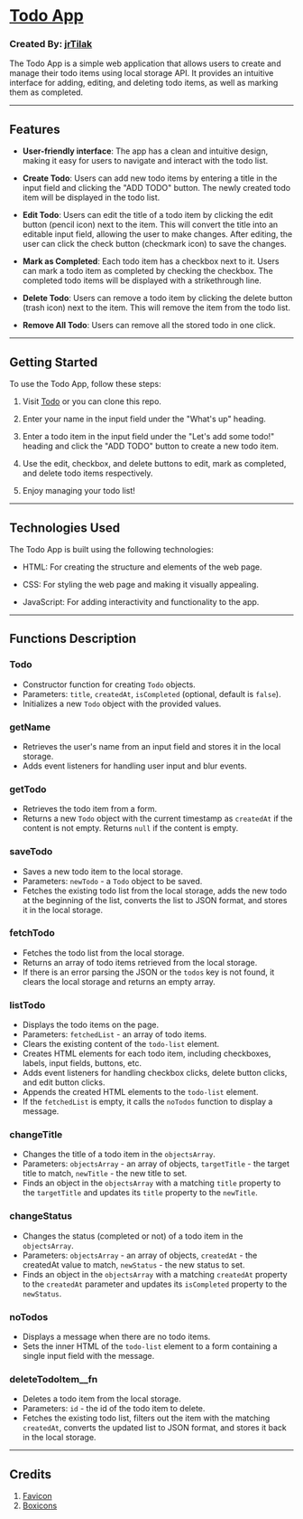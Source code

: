 # [Todo App](https://todo-jrtilak.netlify.app/)
### Created By: [jrTilak](https://github.com/jrTilak)
The Todo App is a simple web application that allows users to create and manage their todo items using local storage API. It provides an intuitive interface for adding, editing, and deleting todo items, as well as marking them as completed.

----
## Features

- **User-friendly interface**: The app has a clean and intuitive design, making it easy for users to navigate and interact with the todo list.

- **Create Todo**: Users can add new todo items by entering a title in the input field and clicking the "ADD TODO" button. The newly created todo item will be displayed in the todo list.

- **Edit Todo**: Users can edit the title of a todo item by clicking the edit button (pencil icon) next to the item. This will convert the title into an editable input field, allowing the user to make changes. After editing, the user can click the check button (checkmark icon) to save the changes.

- **Mark as Completed**: Each todo item has a checkbox next to it. Users can mark a todo item as completed by checking the checkbox. The completed todo items will be displayed with a strikethrough line.

- **Delete Todo**: Users can remove a todo item by clicking the delete button (trash icon) next to the item. This will remove the item from the todo list.
- **Remove All Todo**: Users can remove all the stored todo in one click.

---
## Getting Started

To use the Todo App, follow these steps:

1. Visit [Todo](https://todo-jrtilak.netlify.app/) or you can clone this repo.

3. Enter your name in the input field under the "What's up" heading.

4. Enter a todo item in the input field under the "Let's add some todo!" heading and click the "ADD TODO" button to create a new todo item.

5. Use the edit, checkbox, and delete buttons to edit, mark as completed, and delete todo items respectively.

6. Enjoy managing your todo list!

---
## Technologies Used

The Todo App is built using the following technologies:

- HTML: For creating the structure and elements of the web page.

- CSS: For styling the web page and making it visually appealing.

- JavaScript: For adding interactivity and functionality to the app.

---
## Functions Description

### Todo
- Constructor function for creating `Todo` objects.
- Parameters: `title`, `createdAt`, `isCompleted` (optional, default is `false`).
- Initializes a new `Todo` object with the provided values.

### getName
- Retrieves the user's name from an input field and stores it in the local storage.
- Adds event listeners for handling user input and blur events.

### getTodo
- Retrieves the todo item from a form.
- Returns a new `Todo` object with the current timestamp as `createdAt` if the content is not empty. Returns `null` if the content is empty.

### saveTodo
- Saves a new todo item to the local storage.
- Parameters: `newTodo` - a `Todo` object to be saved.
- Fetches the existing todo list from the local storage, adds the new todo at the beginning of the list, converts the list to JSON format, and stores it in the local storage.

### fetchTodo
- Fetches the todo list from the local storage.
- Returns an array of todo items retrieved from the local storage.
- If there is an error parsing the JSON or the `todos` key is not found, it clears the local storage and returns an empty array.

### listTodo
- Displays the todo items on the page.
- Parameters: `fetchedList` - an array of todo items.
- Clears the existing content of the `todo-list` element.
- Creates HTML elements for each todo item, including checkboxes, labels, input fields, buttons, etc.
- Adds event listeners for handling checkbox clicks, delete button clicks, and edit button clicks.
- Appends the created HTML elements to the `todo-list` element.
- If the `fetchedList` is empty, it calls the `noTodos` function to display a message.

### changeTitle
- Changes the title of a todo item in the `objectsArray`.
- Parameters: `objectsArray` - an array of objects, `targetTitle` - the target title to match, `newTitle` - the new title to set.
- Finds an object in the `objectsArray` with a matching `title` property to the `targetTitle` and updates its `title` property to the `newTitle`.

### changeStatus
- Changes the status (completed or not) of a todo item in the `objectsArray`.
- Parameters: `objectsArray` - an array of objects, `createdAt` - the createdAt value to match, `newStatus` - the new status to set.
- Finds an object in the `objectsArray` with a matching `createdAt` property to the `createdAt` parameter and updates its `isCompleted` property to the `newStatus`.

### noTodos
- Displays a message when there are no todo items.
- Sets the inner HTML of the `todo-list` element to a form containing a single input field with the message.

### deleteTodoItem__fn
- Deletes a todo item from the local storage.
- Parameters: `id` - the id of the todo item to delete.
- Fetches the existing todo list, filters out the item with the matching `createdAt`, converts the updated list to JSON format, and stores it back in the local storage.

---
## Credits
1. [Favicon](https://play-lh.googleusercontent.com/KNInXD9XRXJPXtWEGWvNf_MnT664xCO3yBr-KP9wmogIPplkyQcZLahhCmf3h1mtldmz)
2. [Boxicons](https://boxicons.com/)